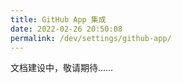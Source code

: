 ```yaml
---
title: GitHub App 集成
date: 2022-02-26 20:50:08
permalink: /dev/settings/github-app/
---
```

文档建设中，敬请期待……